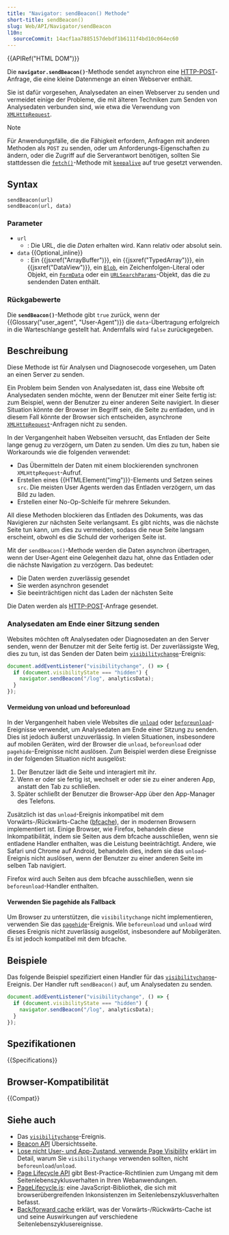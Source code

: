 ```yaml
---
title: "Navigator: sendBeacon() Methode"
short-title: sendBeacon()
slug: Web/API/Navigator/sendBeacon
l10n:
  sourceCommit: 14acf1aa7885157debdf1b6111f4bd10c064ec60
---
```


{{APIRef("HTML DOM")}}

Die **`navigator.sendBeacon()`**-Methode sendet asynchron eine [HTTP-POST](/de/docs/Web/HTTP/Reference/Methods/POST)-Anfrage, die eine kleine Datenmenge an einen Webserver enthält.

Sie ist dafür vorgesehen, Analysedaten an einen Webserver zu senden und vermeidet einige der Probleme, die mit älteren Techniken zum Senden von Analysedaten verbunden sind, wie etwa die Verwendung von [`XMLHttpRequest`](/de/docs/Web/API/XMLHttpRequest).

> [!NOTE]
> Für Anwendungsfälle, die die Fähigkeit erfordern, Anfragen mit anderen Methoden als `POST` zu senden, oder um Anforderungs-Eigenschaften zu ändern, oder die Zugriff auf die Serverantwort benötigen, sollten Sie stattdessen die [`fetch()`](/de/docs/Web/API/Window/fetch)-Methode mit [`keepalive`](/de/docs/Web/API/RequestInit#keepalive) auf true gesetzt verwenden.

## Syntax

```js-nolint
sendBeacon(url)
sendBeacon(url, data)
```

### Parameter

- `url`
  - : Die URL, die die _Daten_ erhalten wird. Kann relativ oder absolut sein.
- `data` {{Optional_inline}}
  - : Ein {{jsxref("ArrayBuffer")}}, ein {{jsxref("TypedArray")}}, ein {{jsxref("DataView")}}, ein [`Blob`](/de/docs/Web/API/Blob),
    ein Zeichenfolgen-Literal oder Objekt, ein [`FormData`](/de/docs/Web/API/FormData) oder ein [`URLSearchParams`](/de/docs/Web/API/URLSearchParams)-Objekt, das die zu sendenden Daten enthält.

### Rückgabewerte

Die **`sendBeacon()`**-Methode gibt `true` zurück, wenn der {{Glossary("user_agent", "User-Agent")}} die `data`-Übertragung erfolgreich in die Warteschlange gestellt hat.
Andernfalls wird `false` zurückgegeben.

## Beschreibung

Diese Methode ist für Analysen und Diagnosecode vorgesehen, um Daten an einen Server zu senden.

Ein Problem beim Senden von Analysedaten ist, dass eine Website oft Analysedaten senden möchte, wenn der Benutzer mit einer Seite fertig ist: zum Beispiel, wenn der Benutzer zu einer anderen Seite navigiert. In dieser Situation könnte der Browser im Begriff sein, die Seite zu entladen, und in diesem Fall könnte der Browser sich entscheiden, asynchrone [`XMLHttpRequest`](/de/docs/Web/API/XMLHttpRequest)-Anfragen nicht zu senden.

In der Vergangenheit haben Webseiten versucht, das Entladen der Seite lange genug zu verzögern, um Daten zu senden. Um dies zu tun, haben sie Workarounds wie die folgenden verwendet:

- Das Übermitteln der Daten mit einem blockierenden synchronen `XMLHttpRequest`-Aufruf.
- Erstellen eines {{HTMLElement("img")}}-Elements und Setzen seines `src`. Die meisten User Agents werden das Entladen verzögern, um das Bild zu laden.
- Erstellen einer No-Op-Schleife für mehrere Sekunden.

All diese Methoden blockieren das Entladen des Dokuments, was das Navigieren zur nächsten Seite verlangsamt. Es gibt nichts, was die nächste Seite tun kann, um dies zu vermeiden, sodass die neue Seite langsam erscheint, obwohl es die Schuld der vorherigen Seite ist.

Mit der `sendBeacon()`-Methode werden die Daten asynchron übertragen, wenn der User-Agent eine Gelegenheit dazu hat, ohne das Entladen oder die nächste Navigation zu verzögern. Das bedeutet:

- Die Daten werden zuverlässig gesendet
- Sie werden asynchron gesendet
- Sie beeinträchtigen nicht das Laden der nächsten Seite

Die Daten werden als [HTTP-POST](/de/docs/Web/HTTP/Reference/Methods/POST)-Anfrage gesendet.

### Analysedaten am Ende einer Sitzung senden

Websites möchten oft Analysedaten oder Diagnosedaten an den Server senden, wenn der Benutzer mit der Seite fertig ist. Der zuverlässigste Weg, dies zu tun, ist das Senden der Daten beim [`visibilitychange`](/de/docs/Web/API/Document/visibilitychange_event)-Ereignis:

```js
document.addEventListener("visibilitychange", () => {
  if (document.visibilityState === "hidden") {
    navigator.sendBeacon("/log", analyticsData);
  }
});
```

#### Vermeidung von unload und beforeunload

In der Vergangenheit haben viele Websites die [`unload`](/de/docs/Web/API/Window/unload_event) oder [`beforeunload`](/de/docs/Web/API/Window/beforeunload_event)-Ereignisse verwendet, um Analysedaten am Ende einer Sitzung zu senden. Dies ist jedoch äußerst unzuverlässig. In vielen Situationen, insbesondere auf mobilen Geräten, wird der Browser die `unload`, `beforeunload` oder `pagehide`-Ereignisse nicht auslösen. Zum Beispiel werden diese Ereignisse in der folgenden Situation nicht ausgelöst:

1. Der Benutzer lädt die Seite und interagiert mit ihr.
2. Wenn er oder sie fertig ist, wechselt er oder sie zu einer anderen App, anstatt den Tab zu schließen.
3. Später schließt der Benutzer die Browser-App über den App-Manager des Telefons.

Zusätzlich ist das `unload`-Ereignis inkompatibel mit dem Vorwärts-/Rückwärts-Cache ([bfcache](https://web.dev/articles/bfcache)), der in modernen Browsern implementiert ist. Einige Browser, wie Firefox, behandeln diese Inkompatibilität, indem sie Seiten aus dem bfcache ausschließen, wenn sie entladene Handler enthalten, was die Leistung beeinträchtigt. Andere, wie Safari und Chrome auf Android, behandeln dies, indem sie das `unload`-Ereignis nicht auslösen, wenn der Benutzer zu einer anderen Seite im selben Tab navigiert.

Firefox wird auch Seiten aus dem bfcache ausschließen, wenn sie `beforeunload`-Handler enthalten.

#### Verwenden Sie pagehide als Fallback

Um Browser zu unterstützen, die `visibilitychange` nicht implementieren, verwenden Sie das [`pagehide`](/de/docs/Web/API/Window/pagehide_event)-Ereignis. Wie `beforeunload` und `unload` wird dieses Ereignis nicht zuverlässig ausgelöst, insbesondere auf Mobilgeräten. Es ist jedoch kompatibel mit dem bfcache.

## Beispiele

Das folgende Beispiel spezifiziert einen Handler für das [`visibilitychange`](/de/docs/Web/API/Document/visibilitychange_event)-Ereignis. Der Handler ruft `sendBeacon()` auf, um Analysedaten zu senden.

```js
document.addEventListener("visibilitychange", () => {
  if (document.visibilityState === "hidden") {
    navigator.sendBeacon("/log", analyticsData);
  }
});
```

## Spezifikationen

{{Specifications}}

## Browser-Kompatibilität

{{Compat}}

## Siehe auch

- Das [`visibilitychange`](/de/docs/Web/API/Document/visibilitychange_event)-Ereignis.
- [Beacon API](/de/docs/Web/API/Beacon_API) Übersichtsseite.
- [Lose nicht User- und App-Zustand, verwende Page Visibility](https://www.igvita.com/2015/11/20/dont-lose-user-and-app-state-use-page-visibility/) erklärt im Detail, warum Sie `visibilitychange` verwenden sollten, nicht `beforeunload`/`unload`.
- [Page Lifecycle API](https://developer.chrome.com/docs/web-platform/page-lifecycle-api#developer-recommendations-for-each-state) gibt Best-Practice-Richtlinien zum Umgang mit dem Seitenlebenszyklusverhalten in Ihren Webanwendungen.
- [PageLifecycle.js](https://github.com/GoogleChromeLabs/page-lifecycle): eine JavaScript-Bibliothek, die sich mit browserübergreifenden Inkonsistenzen im Seitenlebenszyklusverhalten befasst.
- [Back/forward cache](https://web.dev/articles/bfcache) erklärt, was der Vorwärts-/Rückwärts-Cache ist und seine Auswirkungen auf verschiedene Seitenlebenszyklusereignisse.
